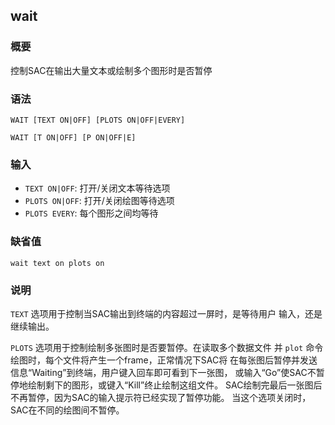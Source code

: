 ## wait

### 概要

控制SAC在输出大量文本或绘制多个图形时是否暂停

### 语法

``` {.bash}
WAIT [TEXT ON|OFF] [PLOTS ON|OFF|EVERY]
```
``` {.bash}
WAIT [T ON|OFF] [P ON|OFF|E]
```

### 输入

- `TEXT ON|OFF`: 打开/关闭文本等待选项
- `PLOTS ON|OFF`: 打开/关闭绘图等待选项
- `PLOTS EVERY`: 每个图形之间均等待

### 缺省值

``` {.bash}
wait text on plots on
```

### 说明

`TEXT` 选项用于控制当SAC输出到终端的内容超过一屏时，是等待用户
输入，还是继续输出。

`PLOTS` 选项用于控制绘制多张图时是否要暂停。在读取多个数据文件 并 `plot`
命令绘图时，每个文件将产生一个frame，正常情况下SAC将
在每张图后暂停并发送信息“Waiting”到终端，用户键入回车即可看到下一张图，
或输入“Go”使SAC不暂停地绘制剩下的图形，或键入“Kill”终止绘制这组文件。
SAC绘制完最后一张图后不再暂停，因为SAC的输入提示符已经实现了暂停功能。
当这个选项关闭时，SAC在不同的绘图间不暂停。
